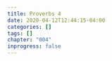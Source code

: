 ```yaml
---
title: Proverbs 4
date: 2020-04-12T12:44:15-04:00
categories: []
tags: []
chapter: "004"
inprogress: false
---
```


